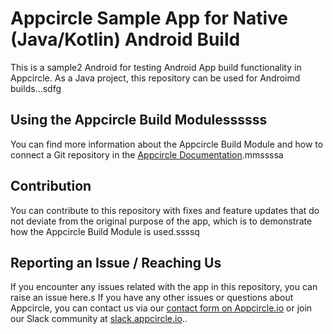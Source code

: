 # Appcircle Sample App for Native (Java/Kotlin) Android Build
This is a sample2 Android for testing Android App build functionality in Appcircle. As a Java project, this repository can be used for Androimd builds...sdfg

## Using the Appcircle Build Modulessssss
You can find more information about the Appcircle Build Module and how to connect a Git repository in the [Appcircle Documentation](https://docs.appcircle.io/build/).mmssssa

## Contribution
You can  contribute to this repository with fixes and feature updates that do not deviate from the original purpose of the app, which is to demonstrate how the Appcircle Build Module is used.ssssq

## Reporting an Issue / Reaching Us
If you encounter any issues related with the app in this repository, you can raise an issue here.s
If you have any other issues or questions about Appcircle, you can contact us via our [contact form on Appcircle.io](https://appcircle.io/support) or join our Slack community at [slack.appcircle.io](slack.appcircle.io)..
##
